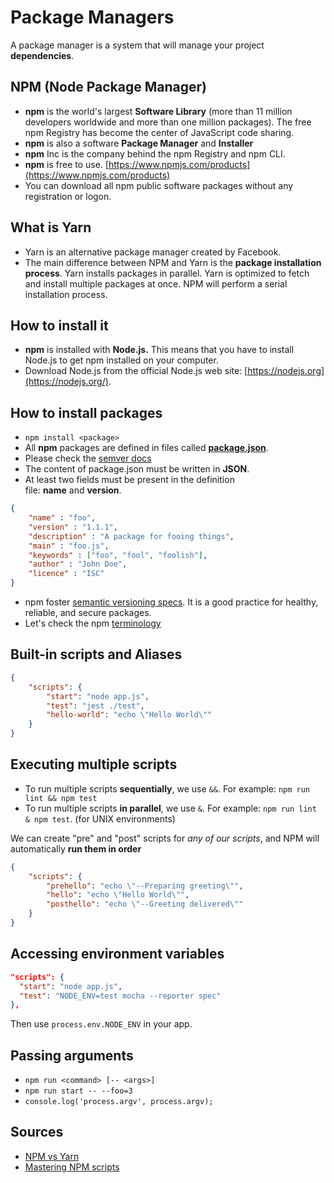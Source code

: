 # Package Managers

A package manager is a system that will manage your project **dependencies**.

## NPM (Node Package Manager)

- **npm** is the world's largest **Software Library** (more than 11 million developers worldwide and more than one million packages). The free npm Registry has become the center of JavaScript code sharing.
- **npm** is also a software **Package Manager** and **Installer**
- **npm** Inc is the company behind the npm Registry and npm CLI.
- **npm** is free to use. [https://www.npmjs.com/products](https://www.npmjs.com/products)
- You can download all npm public software packages without any registration or logon.

## What is Yarn

- Yarn is an alternative package manager created by Facebook.
- The main difference between NPM and Yarn is the **package installation process**. Yarn installs packages in parallel. Yarn is optimized to fetch and install multiple packages at once. NPM will perform a serial installation process.

## How to install it

- **npm** is installed with **Node.js.** This means that you have to install Node.js to get npm installed on your computer.
- Download Node.js from the official Node.js web site: [https://nodejs.org](https://nodejs.org/).

## How to install packages

- `npm install <package>`
- All **npm** packages are defined in files called **[package.json](https://docs.npmjs.com/cli/v8/configuring-npm/package-json#dependencies)**.
- Please check the [semver docs](https://www.notion.so/S-a24adaa62b7741178af82582ca64d9c9)
- The content of package.json must be written in **JSON**.
- At least two fields must be present in the definition file: **name** and **version**.

```json
{
	"name" : "foo",
	"version" : "1.1.1",
	"description" : "A package for fooing things",
	"main" : "foo.js",
	"keywords" : ["foo", "fool", "foolish"],
	"author" : "John Doe",
	"licence" : "ISC"
}
```

- npm foster [semantic versioning specs](https://docs.npmjs.com/about-semantic-versioning). It is a good practice for healthy, reliable, and secure packages.
- Let's check the npm [terminology](https://nodesource.com/blog/understanding-how-node-js-release-lines-work/)

## Built-in scripts and Aliases

```json
{
    "scripts": {
        "start": "node app.js",
        "test": "jest ./test",
        "hello-world": "echo \"Hello World\""
    }
}
```

## Executing multiple scripts

- To run multiple scripts **sequentially**, we use `&&`. For example: `npm run lint && npm test`
- To run multiple scripts **in parallel**, we use `&`. For example: `npm run lint & npm test`. (for UNIX environments)

We can create "pre" and "post" scripts for *any of our scripts*, and NPM will automatically **run them in order**

```json
{
    "scripts": {
        "prehello": "echo \"--Preparing greeting\"",
        "hello": "echo \"Hello World\"",
        "posthello": "echo \"--Greeting delivered\""
    }
}
```
## Accessing environment variables

```json
"scripts": {
  "start": "node app.js",
  "test": "NODE_ENV=test mocha --reporter spec"
},
```

Then use `process.env.NODE_ENV` in your app.

## Passing arguments

- `npm run <command> [-- <args>]`
- `npm run start -- --foo=3`
- `console.log('process.argv', process.argv);`

## Sources

- [NPM vs Yarn](https://www.imaginarycloud.com/blog/npm-vs-yarn-which-is-better/#:~:text=As%20previously%20stated%2C%20Yarn%20installs,files%20to%20the%20offline%20cache)
- [Mastering NPM scripts](https://dev.to/paulasantamaria/mastering-npm-scripts-2chd)
